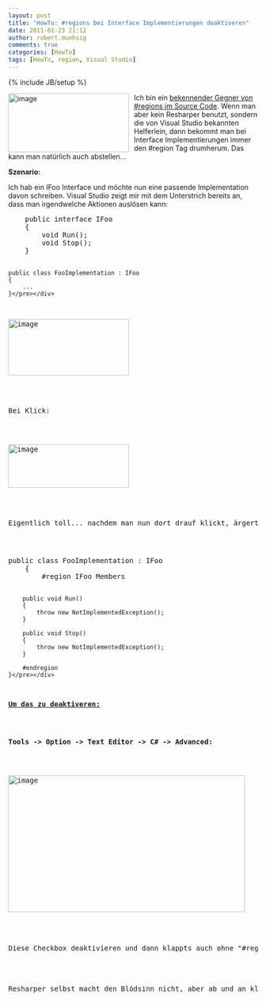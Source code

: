 ```yaml
---
layout: post
title: "HowTo: #regions bei Interface Implementierungen deaktiveren"
date: 2011-01-23 21:12
author: robert.muehsig
comments: true
categories: [HowTo]
tags: [HowTo, region, Visual Studio]
---
```

{% include JB/setup %}
<p><a href="{{BASE_PATH}}/assets/wp-images/image1168.png"><img style="border-bottom: 0px; border-left: 0px; margin: 0px 10px 0px 0px; display: inline; border-top: 0px; border-right: 0px" title="image" border="0" alt="image" align="left" src="{{BASE_PATH}}/assets/wp-images/image_thumb350.png" width="244" height="119" /></a> </p>  <p>Ich bin ein <a href="http://code-inside.de/blog/2010/09/08/region-failcode/">bekennender Gegner von #regions im Source Code</a>. Wenn man aber kein Resharper benutzt, sondern die von Visual Studio bekannten Helferlein, dann bekommt man bei Interface Implementierungen immer den #region Tag drumherum. Das kann man natürlich auch abstellen...</p> <!--more-->  <p><strong>Szenario:</strong></p>  <p>Ich hab ein IFoo Interface und möchte nun eine passende Implementation davon schreiben. Visual Studio zeigt mir mit dem Unterstrich bereits an, dass man irgendwelche Aktionen auslösen kann:</p>  <div style="padding-bottom: 0px; margin: 0px; padding-left: 0px; padding-right: 0px; display: inline; float: none; padding-top: 0px" id="scid:812469c5-0cb0-4c63-8c15-c81123a09de7:94a77c08-6acc-42d4-a331-0ddacd3598a7" class="wlWriterEditableSmartContent"><pre name="code" class="c#">    public interface IFoo
    {
        void Run();
        void Stop();
    }

    public class FooImplementation : IFoo
    {
		...
    }</pre></div>

<p><a href="{{BASE_PATH}}/assets/wp-images/image1169.png"><img style="border-bottom: 0px; border-left: 0px; display: inline; border-top: 0px; border-right: 0px" title="image" border="0" alt="image" src="{{BASE_PATH}}/assets/wp-images/image_thumb351.png" width="244" height="114" /></a> </p>

<p>Bei Klick:</p>

<p><a href="{{BASE_PATH}}/assets/wp-images/image1170.png"><img style="border-bottom: 0px; border-left: 0px; display: inline; border-top: 0px; border-right: 0px" title="image" border="0" alt="image" src="{{BASE_PATH}}/assets/wp-images/image_thumb352.png" width="244" height="88" /></a> </p>

<p>Eigentlich toll... nachdem man nun dort drauf klickt, ärgert man sich erst einmal, weil #regions im Code sind:</p>

<div style="padding-bottom: 0px; margin: 0px; padding-left: 0px; padding-right: 0px; display: inline; float: none; padding-top: 0px" id="scid:812469c5-0cb0-4c63-8c15-c81123a09de7:a3284198-1452-4313-9ea9-1fa7397730f2" class="wlWriterEditableSmartContent"><pre name="code" class="c#">public class FooImplementation : IFoo
    {
        #region IFoo Members

        public void Run()
        {
            throw new NotImplementedException();
        }

        public void Stop()
        {
            throw new NotImplementedException();
        }

        #endregion
    }</pre></div>

<p><strong><u>Um das zu deaktiveren:</u></strong></p>

<p><strong>Tools -&gt; Option -&gt; Text Editor -&gt; C# -&gt; Advanced:</strong></p>

<p><a href="{{BASE_PATH}}/assets/wp-images/image1171.png"><img style="border-bottom: 0px; border-left: 0px; display: inline; border-top: 0px; border-right: 0px" title="image" border="0" alt="image" src="{{BASE_PATH}}/assets/wp-images/image_thumb353.png" width="478" height="276" /></a> </p>

<p>Diese Checkbox deaktivieren und dann klappts auch ohne "#region...” :)</p>

<p>Resharper selbst macht den Blödsinn nicht, aber ab und an klickt man vielleicht versehentlich auf die Unterstützung von Visual Studio.</p>
